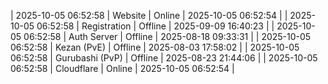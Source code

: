 | 2025-10-05 06:52:58 | Website | Online | 2025-10-05 06:52:54 |
| 2025-10-05 06:52:58 | Registration | Offline | 2025-09-09 16:40:23 |
| 2025-10-05 06:52:58 | Auth Server | Offline | 2025-08-18 09:33:31 |
| 2025-10-05 06:52:58 | Kezan (PvE) | Offline | 2025-08-03 17:58:02 |
| 2025-10-05 06:52:58 | Gurubashi (PvP) | Offline | 2025-08-23 21:44:06 |
| 2025-10-05 06:52:58 | Cloudflare | Online | 2025-10-05 06:52:54 |

